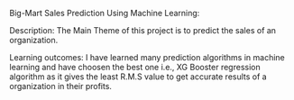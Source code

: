 Big-Mart Sales Prediction Using Machine Learning:

Description:
The Main Theme of this project is to predict the sales of an organization.

Learning outcomes:
I have learned many prediction algorithms in machine learning and have choosen the best one i.e., XG Booster regression algorithm as it gives the least R.M.S value to get accurate results of a organization in their profits.

